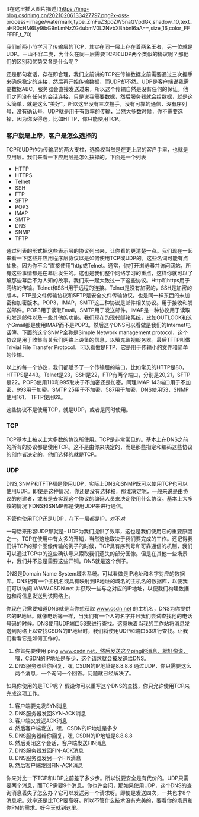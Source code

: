 ![在这里插入图片描述](https://img-blog.csdnimg.cn/20210206133427797.png?x-oss-
process=image/watermark,type_ZmFuZ3poZW5naGVpdGk,shadow_10,text_aHR0cHM6Ly9ibG9nLmNzZG4ubmV0L2NvbXBhbnl6aA==,size_16,color_FFFFFF,t_70)

我们前两小节学习了传输层的TCP，其实在同一层上存在着两名王者，另一位就是UDP。一山不容二虎，为什么在同一层需要TCP和UDP两个类似的协议呢？那他们的区别和优势又各是什么呢？

还是那句老话，存在即合理，我们之前讲的TCP在传输数据之前需要通过三次握手来确保稳定的连接，然后再开始传输数据，而UDP却不然。UDP是客户端说我需要数据ABC，服务器会直接发送过来，所以这个传输自然是没有任何的保证。他们之间没有任何的会话连接，只是说我需要数据，然后服务器就会给数据，就是这么简单，就是这么“美好”。所以这里没有三次握手，没有可靠的通信，没有序列号，没有确认号。UDP就是用于有效率的传输，当然大多数时候，你不需要选择，因为你没得选，比如HTTP，你只能使用TCP。

### 客户就是上帝，客户是怎么选择的

TCP和UDP作为传输层的两大支柱，选择权当然是在更上层的客户手里，也就是应用层。我们来看一下应用层是怎么抉择的。下面是一个列表

  * HTTP
  * HTTPS
  * Telnet
  * SSH
  * FTP
  * SFTP
  * POP3
  * IMAP
  * SMTP
  * DNS
  * SNMP
  * TFTP

通过列表的形式把这些表示层的协议列出来，让你看的更清楚一点。我们现在一起来看一下这些并应用程序层协议以是如何使用TCP或UDP的。这些名词可能有点抽象，因为你不会“直接使用”http或Telnet。通常，你打开浏览器并访问网站，所有这些事情都是在幕后发生的。这也是我们整个网络学习的重点，这样你就可以了解那些幕后不为人知的故事。我们来一起大致过一下这些协议。Http和https用于网络的传输。Telnet和SSH用于远程的连接。Telnet是没有加密的，SSH是加密的版本。FTP是文件传输协议和SFTP是安全文件传输协议。也是同一样东西的未加密和加密版本。POP3，IMAP，SMTP这三种协议是邮件相关协议。用于接收和发送邮件。POP3用于读取Email，SMTP用于发送邮件。IMAP是一种协议用于读取和发送邮件以及一些其他的功能。我们现在的现代邮箱系统，比如OUTLOOK和这个Gmail都是使用IMAP而不是POP3。然后这个DNS可以看做是我们的Internet电话簿。下面的这个SNMP全称是Simple
Network management protocol，这个协议是用于收集有关我们网络上设备的信息，以填充监视服务器。最后TFTP叫做Trivial
File Transfer Protocol，可以看做是FTP，它是用于传输小的文件和简单的传输。

以上的每一个协议，我们都赋予了一个传输层的端口，比如常见的HTTP是80，HTTPS是443。Telnet是23，SSH是22，FTP有两个端口，分别是20,21，SFTP是22。POP3使用110和995取决于不加密还是加密。同理IMAP
143端口用于不加密，993用于加密。SMTP 25用于不加密，587用于加密，DNS使用53，SNMP使用161， TFTP使用69。

这些协议不是使用TCP，就是UDP，或者是同时使用。

### TCP

TCP基本上被以上大多数的协议所使用。TCP是非常常见的。基本上在DNS之前的所有的协议都是使用TCP。这不是由你来决定的，而是那些指定和编码这些协议的创作者决定的。他们选择的就是TCP。

### UDP

DNS,SNMP和TFTP都是使用UDP，实际上DNS和SNMP既可以使用TCP也可以使用UDP。即使是这种情况，你还是没有选择权，那谁决定呢，一般来说是由协议的创建者，或者是去实现这个协议的编码人员来决定使用什么协议。基本上大多数的情况下DNS和SNMP都是使用UDP来进行通信。

不管你使用TCP还是UDP，在下一层都是IP，对不对

一句话来形容UDP那就是-
UDP为我们提供了效率，这也是我们使用它的重要原因之一。TCP在使用中有太多的开销，当然这也取决于我们要完成的工作。还记得我们讲TCP的那个图像传输的例子的时候，TCP具有序列号和可靠通信的机制，我们可以通过TCP中的这些确认号来索取我们遗失的部分图像。但是在其他一些场景中，我们并不总是需要这些开销。DNS就是这个例子。

DNS是Domain Name
System域名系统。可以看做是IP地址和名字对应的数据库。DNS拥有一个主机名或具有映射到IP地址的域名的主机名的数据库，以便我们可以访问
WWW.CSDN.net 并获取一些与之对应的IP地址，以便我们构建数据包和将信息发送到该网络上。

你现在只需要知道DNS就是当你想获取 www.csdn.net
的主机名，DNS为你提供它的IP地址。就像电话簿一样，当我们有一个人的名字并且我们尝试查找他的电话号码的时候。DNS使用UDP端口53来进行查找。这意味着当我的工作站将消息发送到网络上以查找CSDN的IP地址时，我们将使用UDP和端口53进行查找。让我们看看它是如何工作的。

  1. 你首先要使用 ping www.csdn.net，然后发送这个ping的消息，就好像说，嘿，CSDN的IP地址是多少，这个请求就会被发送给DNS。
  2. DNS服务器给你回复，嘿, CSDN的IP地址是8.8.8.8 通过UDP，你只需要这么两个消息，一个询问一个回答。问题就已经解决了。

如果你使用的是TCP呢？ 假设你可以重写这个DNS的查找，你只允许使用TCP来完成这项工作。

  1. 客户端要先发SYN消息
  2. DNS服务器发回SYN-ACK消息
  3. 客户端又发送ACK消息
  4. 然后客户端发送，嘿，CSDN的IP地址是多少
  5. DNS服务器给你回复，嘿, CSDN的IP地址是8.8.8.8
  6. 然后关闭这个会话，客户端发送FIN消息
  7. DNS服务器发回FIN-ACK消息
  8. DNS服务器发另一个FIN消息
  9. 然后客户端发回FIN-ACK消息

你来对比一下TCP和UDP之前差了多少步。所以说要安全是有代价的。UDP只需要两个消息，而TCP需要9个消息。你也许会问，那如果使用UDP，这个DNS的查询消息丢失了怎么办？它可以发送另一个请求呀。即使是发送四次，一共也才8个消息吧。效率还是比TCP要高呀。所以不管什么技术没有完美的，要看你的场景和你PM的需求。好今天就到这里。

